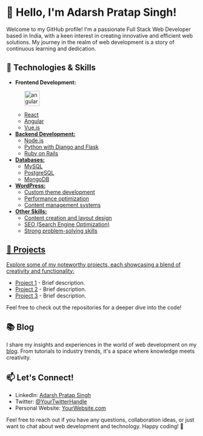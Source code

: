 
</head>
<body>

  <h1>👋 Hello, I'm Adarsh Pratap Singh!</h1>

  <p>Welcome to my GitHub profile! I'm a passionate Full Stack Web Developer based in India, with a keen interest in
creating innovative and efficient web solutions. My journey in the realm of web development is a story of continuous
    learning and dedication.</p>

  <h2>🔧 Technologies & Skills</h2>

  <ul>
    <li><strong>Frontend Development:</strong>
      <ul>
       <p align="left"> <a href="https://angular.io" target="_blank" rel="noreferrer"> <img src="https://angular.io/assets/images/logos/angular/angular.svg" alt="angular" width="40" height="40"/> </a> <a href="https://angular.io" target="_blank" rel="noreferrer"> <li>React</li>
        <li>Angular</li>
        <li>Vue.js</li>
      </ul>
    </li>
    <li><strong>Backend Development:</strong>
      <ul>
        <li>Node.js</li>
        <li>Python with Django and Flask</li>
        <li>Ruby on Rails</li>
      </ul>
    </li>
    <li><strong>Databases:</strong>
      <ul>
        <li>MySQL</li>
        <li>PostgreSQL</li>
        <li>MongoDB</li>
      </ul>
    </li>
    <li><strong>WordPress:</strong>
      <ul>
        <li>Custom theme development</li>
        <li>Performance optimization</li>
        <li>Content management systems</li>
      </ul>
    </li>
    <li><strong>Other Skills:</strong>
      <ul>
        <li>Content creation and layout design</li>
        <li>SEO (Search Engine Optimization)</li>
        <li>Strong problem-solving skills</li>
      </ul>
    </li>
  </ul>

  <h2>🚀 Projects</h2>

  <p>Explore some of my noteworthy projects, each showcasing a blend of creativity and functionality:</p>

  <ul>
    <li><a href="#">Project 1</a> - Brief description.</li>
    <li><a href="#">Project 2</a> - Brief description.</li>
    <li><a href="#">Project 3</a> - Brief description.</li>
  </ul>

  <p>Feel free to check out the repositories for a deeper dive into the code!</p>

  <h2>📚 Blog</h2>

  <p>I share my insights and experiences in the world of web development on my <a href="#">blog</a>. From tutorials to
    industry trends, it's a space where knowledge meets creativity.</p>

  <h2>📫 Let's Connect!</h2>

  <ul>
    <li>LinkedIn: <a href="#">Adarsh Pratap Singh</a></li>
    <li>Twitter: <a href="#">@YourTwitterHandle</a></li>
    <li>Personal Website: <a href="#">YourWebsite.com</a></li>
  </ul>

  <p>Feel free to reach out if you have any questions, collaboration ideas, or just want to chat about web development and
    technology. Happy coding! 🚀</p>

</body>

</html>
